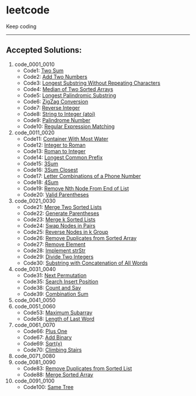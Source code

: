 # leetcode
Keep coding
___________________________
## Accepted Solutions: 

1.  code_0001_0010
    * Code1: [Two Sum](code_0001_0010/Code_0001_Two_Sum.java)
    * Code2: [Add Two Numbers](code_0001_0010/Code_0002_Add_Two_Numbers.java)
    * Code3: [Longest Substring Without Repeating Characters](code_0001_0010/Code_0003_Longest_Substring_Without_Repeating_Characters.java)
    * Code4: [Median of Two Sorted Arrays](code_0001_0010/Code_0004_Median_of_Two_Sorted_Arrays.java)
    * Code5: [Longest Palindromic Substring](code_0001_0010/Code_0005_Longest_Palindromic_Substring.java)
    * Code6: [ZigZag Conversion](code_0001_0010/Code_0006_ZigZag_Conversion.java)
    * Code7: [Reverse Integer](code_0001_0010/Code_0007_Reverse_Integer.java)
    * Code8: [String to Integer (atoi)](code_0001_0010/Code_0008_String_to_Integer.java)
    * Code9: [Palindrome Number](code_0001_0010/Code_0009_Palindrome_Number.java)
    * Code10: [Regular Expression Matching](code_0001_0010/Code_0010_Regular_Expression_Matching.java)
2.  code_0011_0020
    * Code11: [Container With Most Water](code_0011_0020/Code_0011_Container_With_Most_Water.java)
    * Code12: [Integer to Roman](code_0011_0020/Code_0012_Integer_to_Roman.java)
    * Code13: [Roman to Integer](code_0011_0020/Code_0013_Roman_to_Integer.java)
    * Code14: [Longest Common Prefix](code_0011_0020/Code_0014_Longest_Common_Prefix.java)
    * Code15: [3Sum](code_0011_0020/Code_0015_3Sum.java)
    * Code16: [3Sum Closest](code_0011_0020/Code_0016_3Sum_Closest.java)
    * Code17: [Letter Combinations of a Phone Number](code_0011_0020/Code_0017_Letter_Combinations_of_a_Phone_Number.java)
    * Code18: [4Sum](code_0011_0020/Code_0018_4Sum.java)
    * Code19: [Remove Nth Node From End of List](code_0011_0020/Code_0019_Remove_Nth_Node_From_End_of_List.java)
    * Code20: [Valid Parentheses](code_0011_0020/Code_0020_Valid_Parentheses.java)
3.  code_0021_0030
    * Code21: [Merge Two Sorted Lists](code_0021_0030/Code_0021_Merge_Two_Sorted_Lists.java)
    * Code22: [Generate Parentheses](code_0021_0030/Code_22_Generate_Parentheses.java)
    * Code23: [Merge k Sorted Lists](code_0021_0030/Code_0023_Merge_k_Sorted_Lists.java)
    * Code24: [Swap Nodes in Pairs](code_0021_0030/Code_0024_Swap_Nodes_in_Pairs.java)
    * Code25: [Reverse Nodes in k Group](code_0021_0030/Code_0025_Reverse_Nodes_in_k_Group.java)
    * Code26: [Remove Duplicates from Sorted Array](code_0021_0030/Code_0026_Remove_Duplicates_from_Sorted_Array.java)
    * Code27: [Remove Element](code_0021_0030/Code_0027_Remove_Element.java)
    * Code28: [Implement strStr](code_0021_0030/Code_0028_Implement_strStr.java)
    * Code29: [Divide Two Integers](code_0021_0030/Code_0029_Divide_Two_Integers.java)
    * Code30: [Substring with Concatenation of All Words](code_0021_0030/Code_0030_Substring_with_Concatenation_of_All_Words.java)
4.  code_0031_0040
    * Code31: [Next Permutation](code_0031_0040/Code_0031_Next_Permutation.java)
    * Code35: [Search Insert Position](code_0031_0040/Code_0035_Search_Insert_Position.java)
    * Code38: [Count and Say](code_0031_0040/Code_0038_Count_and_Say.java)
    * Code39: [Combination Sum](code_0031_0040/Code_0039_Combination_Sum.java)
5.  code_0041_0050
6.  code_0051_0060
    * Code53: [Maximum Subarray](code_0051_0060/Code_0053_Maximum_Subarray.java)
    * Code58: [Length of Last Word](code_0051_0060/Code_0058_Length_of_Last_Word.java)
7.  code_0061_0070
    * Code66: [Plus One](code_0061_0070/Code_0066_Plus_One.java)
    * Code67: [Add Binary](code_0061_0070/Code_0067_Add_Binary.java)
    * Code69: [Sqrt(x)](code_0061_0070/Code_0069_Sqrt.java)
    * Code70: [Climbing Stairs](code_0061_0070/Code_0070_Climbing_Stairs.java)
8.  code_0071_0080
9.  code_0081_0090
    * Code83: [Remove Duplicates from Sorted List](code_0081_0090/Code_0083_Remove_Duplicates_from_Sorted_List.java)
    * Code88: [Merge Sorted Array](code_0081_0090/Code_0088_Merge_Sorted_Array.java)
10. code_0091_0100
    * Code100: [Same Tree](code_0091_0100/Code_0100_Same_Tree.java)
